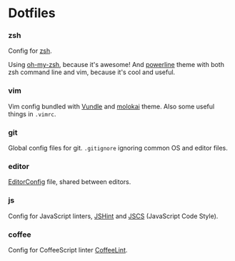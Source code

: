 # Dotfiles

### zsh

Config for [zsh][1].

Using [oh-my-zsh][2], because it's awesome! And [powerline][3] theme with both zsh command line and vim, because it's cool and useful.

### vim

Vim config bundled with [Vundle][4] and [molokai][5] theme. Also some useful things in `.vimrc`.

### git

Global config files for git. `.gitignore` ignoring common OS and editor files.

### editor

[EditorConfig][6] file, shared between editors.

### js

Config for JavaScript linters, [JSHint][7] and [JSCS][8] (JavaScript Code Style).

### coffee

Config for CoffeeScript linter [CoffeeLint][9].


  [1]: http://www.zsh.org/
  [2]: https://github.com/robbyrussell/oh-my-zsh
  [3]: https://github.com/jeremyFreeAgent/oh-my-zsh-powerline-theme
  [4]: https://github.com/gmarik/Vundle.vim
  [5]: https://github.com/tomasr/molokai
  [6]: http://editorconfig.org/
  [7]: http://jshint.com/about/
  [8]: http://jscs.info/
  [9]: http://www.coffeelint.org/

